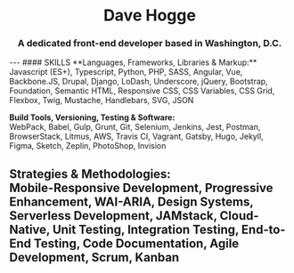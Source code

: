 <h1 align="center">Dave Hogge</h1>
<h3 align="center">A dedicated front-end developer based in Washington, D.C.</h3>
---
#### SKILLS
**Languages, Frameworks, Libraries & Markup:**  
Javascript (ES+), Typescript, Python, PHP, SASS, Angular, Vue, Backbone.JS, Drupal, Django, LoDash, Underscore, jQuery, Bootstrap, Foundation, Semantic HTML, Responsive CSS, CSS Variables, CSS Grid, Flexbox, Twig, Mustache, Handlebars, SVG, JSON

**Build Tools, Versioning, Testing & Software:**  
WebPack, Babel, Gulp, Grunt, Git, Selenium, Jenkins, Jest, Postman, BrowserStack, Litmus, AWS, Travis CI, Vagrant, Gatsby, Hugo, Jekyll, Figma, Sketch, Zeplin, PhotoShop, Invision

**Strategies & Methodologies:**  
Mobile-Responsive Development, Progressive Enhancement, WAI-ARIA, Design Systems, Serverless Development, JAMstack, Cloud-Native, Unit Testing, Integration Testing, End-to-End Testing, Code Documentation, Agile Development, Scrum, Kanban
---
